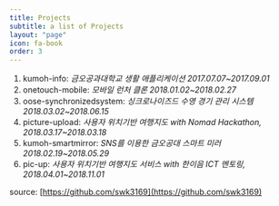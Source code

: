```yaml
---
title: Projects
subtitle: a list of Projects
layout: "page"
icon: fa-book
order: 3
---
```


1. kumoh-info: *금오공과대학교 생활 애플리케이션
2017.07.07~2017.09.01*
2. onetouch-mobile: *모바일 런처 클론
2018.01.02~2018.02.27*
3. oose-synchronizedsystem: *싱크로나이즈드 수영 경기 관리 시스템
2018.03.02~2018.06.15*
4. picture-upload: *사용자 위치기반 여행지도
with Nomad Hackathon, 2018.03.17~2018.03.18*
5. kumoh-smartmirror: *SNS를 이용한 금오공대 스마트 미러
2018.02.19~2018.05.29*
6. pic-up: *사용자 위치기반 여행지도 서비스
with 한이음 ICT 멘토링, 2018.04.01~2018.11.01*

source: [https://github.com/swk3169](https://github.com/swk3169)